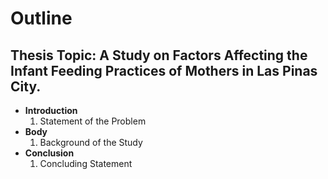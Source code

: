 Outline
======
**Thesis Topic**: A Study on Factors Affecting the Infant Feeding Practices of Mothers in Las Pinas City.
----------

 + **Introduction**
	 1. Statement of the Problem
 + **Body**
	 1. Background of the Study
 + **Conclusion**
	 1. Concluding Statement
